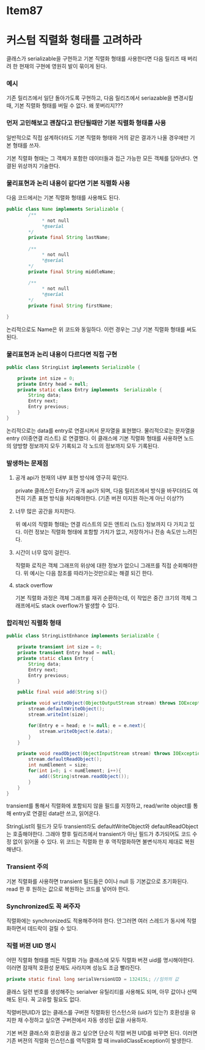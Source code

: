 # Item87

# 커스텀 직렬화 형태를 고려하라

클래스가 serializable을 구현하고 기본 직렬화 형태를 사용한다면 다음 릴리즈 때 버리려 한 현재의 구현에 영원히 발이 묶이게 된다.

### 예시

기존 릴리즈에서 일단 돌아가도록 구현하고, 다음 릴리즈에서 seriazable을 변경시킬 때, 기본 직렬화 형태를 버릴 수 없다. 왜 못버리지???

### 먼저 고민해보고 괜찮다고 판단될때만 기본 직렬화 형태를 사용

일반적으로 직접 설계하더라도 기본 직렬화 형태와 거의 같은 결과가 나올 경우에만 기본 형태를 쓰자.

기본 직렬화 형태는 그 객체가 포함한 데이터들과 접근 가능한 모든 객체를 담아낸다. 연결된 위상까지 기술한다.

### 물리표현과 논리 내용이 같다면 기본 직렬화 사용

다음 코드에서는 기본 직렬화 형태를 사용해도 된다.

```java
public class Name implements Serializable {
		/**
		     * not null
		     *@serial
		*/
		private final String lastName;
		
		/**
		     * not null
		     *@serial
		*/
		private final String middleName;
		
		/**
		     * not null
		     *@serial
		*/
		private final String firstName;

}
```

논리적으로도 Name은 위 코드와 동일하다. 이런 경우는 그냥 기본 직렬화 형태를 써도 된다.

### 물리표현과 논리 내용이 다르다면 직접 구현

```java
public class StringList implements Serializable {

    private int size = 0;
    private Entry head = null;
    private static class Entry implements  Serializable {
        String data;
        Entry next;
        Entry previous;
    }
}
```

논리적으로는 data를 entry로 연결시켜서 문자열을 표현했다. 물리적으로는 문자열을 entry (이중연결 리스트) 로 연결했다. 이 클래스에 기본 직렬화 형태를 사용하면 노드의 양방향 정보까지 모두 기록되고 각 노드의 정보까지 모두 기록된다.

### 발생하는 문제점

1. 공개 api가 현재의 내부 표현 방식에 영구히 묶인다.
    
    private 클래스인 Entry가 공개 api가 되며, 다음 릴리즈에서 방식을 바꾸더라도 여전히 기존 표현 방식을 처리해야한다. (기존 버젼 미지원 하는게 아닌 이상??)
    
2. 너무 많은 공간을 차지한다.
    
    위 예시의 직렬화 형태는 연결 리스트의 모든 엔트리 (노드) 정보까지 다 가지고 있다. 이런 정보는 직렬화 형태에 포함할 가치가 없고, 저장하거나 전송 속도만 느려진다.
    
3. 시간이 너무 많이 걸린다.
    
    직렬화 로직은 객체 그래프의 위상에 대한 정보가 없으니 그래프를 직접 순회해야한다. 위 예시는 다음 참조를 따라가는것만으로는 해결 되긴 한다.
    
4. stack overflow
    
    기본 직렬화 과정은 객체 그래프를 재귀 순환하는데, 이 작업은 중간 크기의 객체 그래프에서도 stack overflow가 발생할 수 있다.
    

### 합리적인 직렬화 형태

```java
public class StringListEnhance implements Serializable {

    private transient int size = 0;
    private transient Entry head = null;
    private static class Entry {
        String data;
        Entry next;
        Entry previous;
    }

    public final void add(String s){}

    private void writeObject(ObjectOutputStream stream) throws IOException {
        stream.defaultWriteObject();
        stream.writeInt(size);

        for(Entry e = head; e != null; e = e.next){
            stream.writeObject(e.data);
        }
    }

    private void readObject(ObjectInputStream stream) throws IOException, ClassNotFoundException {
        stream.defaultReadObject();
        int numElement = size;
        for(int i=0; i < numElement; i++){
            add((String)stream.readObject());
        }
    }
}
```

transient를 통해서 직렬화에 포함되지 않을 필드를 지정하고, read/write object를 통해 entry로 연결된 data만 쓰고, 읽어온다.

StringList의 필드가 모두 transient라도 defaultWriteObject와 defaultReadObject는 호출해야한다. 그래야 향후 릴리즈에서 transient가 아닌 필드가 추가되어도 코드 수정 없이 읽어올 수 있다. 위 코드는 직렬화 한 후 역직렬화하면 불변식까지 제대로 복원해낸다.

### Transient 주의

기본 직렬화를 사용하면 transient 필드들은 0이나 null 등 기본값으로 초기화된다. read 한 후 원하는 값으로 복원하는 코드를 넣어야 한다.

### Synchronized도 꼭 써주자

직렬화에는 synchronized도 적용해주어야 한다. 안그러면 여러 스레드가 동시에 직렬화하면서 데드락이 걸릴 수 있다.

### 직렬 버젼 UID 명시

어떤 직렬화 형태를 띄든 직렬화 가능 클래스에 모두 직렬화 버젼 uid를 명시해야한다. 이러면 잠재적 호환성 문제도 사라지며 성능도 조금 빨라진다.

```java
private static final long serialVersionUID = 132415L; //임의의 값
```

클래스 일련 번호를 생성해주는 serialver 유틸리티를 사용해도 되며, 아무 값이나 선택해도 된다. 꼭 고유할 필요도 없다.

직렬버젼UID가 없는 클래스를 구버젼 직렬화된 인스턴스와 (uid가 있는?) 호환성을 유지한 채 수정하고 싶으면 구버젼에서 자동 생성된 값을 사용하자. 

기본 버젼 클래스와 호환성을 끊고 싶으면 단순히 직렬 버젼 UID를 바꾸면 된다. 이러면 기존 버젼의 직렬화 인스턴스를 역직렬화 할 때 invalidClassException이 발생한다.